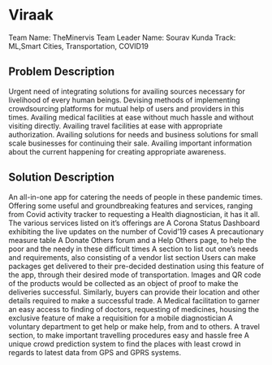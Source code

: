 # Viraak

Team Name: TheMinervis
Team Leader Name: Sourav Kunda
Track: ML,Smart Cities, Transportation, COVID19

## Problem Description
   Urgent need of integrating solutions for availing sources necessary for livelihood of every human beings.
   Devising methods of implementing crowdsourcing platforms for mutual help of users and providers in this times.
   Availing medical facilities at ease without much hassle and without visiting directly.
   Availing travel facilities at ease with appropriate authorization.
   Availing solutions for needs and business solutions for small scale businesses for continuing their sale.
   Availing important information about the current happening  for creating appropriate awareness.

## Solution Description
   An all-in-one app for catering the needs of people in these pandemic times. Offering some useful and groundbreaking features and services,
   ranging from Covid activity tracker to requesting a Health diagnostician, it has it all.
   The various services listed on it’s offerings are
   A Corona Status Dashboard exhibiting the live updates on the number of Covid’19 cases
   A precautionary measure table
   A Donate Others forum and a Help Others page, to help the poor and the needy in these difficult times
   A section to list out one’s needs and requirements, also consisting of a vendor list section Users can make packages get delivered to
   their pre-decided destination using this feature of the app, through their desired mode of transportation. Images and QR code of the
   products would be collected as an object of proof to make the deliveries successful. Similarly, buyers can provide their location and
   other details required to make a successful trade.
   A Medical facilitation to garner an easy access to finding of doctors, requesting of medicines, housing the exclusive feature of make a
   requisition for a mobile diagnostician
   A voluntary department to get help or make help, from and to others.
   A travel section, to make important travelling procedures easy and hassle free
   A unique crowd prediction system to find the places with least crowd in regards to latest data from GPS and GPRS systems.


